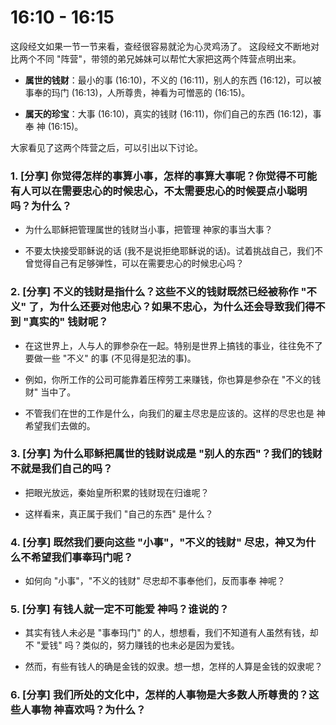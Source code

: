 # 16:10 - 16:15 

这段经文如果一节一节来看，查经很容易就沦为心灵鸡汤了。
这段经文不断地对比两个不同 "阵营"，带领的弟兄姊妹可以帮忙大家把这两个阵营点明出来。

* **属世的钱财**：最小的事 (16:10)，不义的 (16:11)，别人的东西 (16:12)，可以被事奉的玛门 (16:13)，人所尊贵，神看为可憎恶的 (16:15)。

* **属天的珍宝**：大事 (16:10)，真实的钱财 (16:11)，你们自己的东西 (16:12)，事奉 神 (16:15)。

大家看见了这两个阵营之后，可以引出以下讨论。

### 1. [分享] 你觉得怎样的事算小事，怎样的事算大事呢？你觉得不可能有人可以在需要忠心的时候忠心，不太需要忠心的时候耍点小聪明吗？为什么？

* 为什么耶稣把管理属世的钱财当小事，把管理 神家的事当大事？

* 不要太快接受耶稣说的话 (我不是说拒绝耶稣说的话)。试着挑战自己，我们不曾觉得自己有足够弹性，可以在需要忠心的时候忠心吗？

### 2. [分享] 不义的钱财是指什么？这些不义的钱财既然已经被称作 "不义" 了，为什么还要对他忠心？如果不忠心，为什么还会导致我们得不到 "真实的" 钱财呢？

* 在这世界上，人与人的罪参杂在一起。特别是世界上搞钱的事业，往往免不了要做一些 "不义" 的事 (不见得是犯法的事)。

* 例如，你所工作的公司可能靠着压榨劳工来赚钱，你也算是参杂在 "不义的钱财" 当中了。

* 不管我们在世的工作是什么，向我们的雇主尽忠是应该的。这样的尽忠也是 神希望我们去做的。

### 3. [分享] 为什么耶稣把属世的钱财说成是 "别人的东西"？我们的钱财不就是我们自己的吗？

* 把眼光放远，秦始皇所积累的钱财现在归谁呢？

* 这样看来，真正属于我们 "自己的东西" 是什么？

### 4. [分享] 既然我们要向这些 "小事"，"不义的钱财" 尽忠，神又为什么不希望我们事奉玛门呢？

* 如何向 "小事"，"不义的钱财" 尽忠却不事奉他们，反而事奉 神呢？

### 5. [分享] 有钱人就一定不可能爱 神吗？谁说的？

* 其实有钱人未必是 "事奉玛门" 的人，想想看，我们不知道有人虽然有钱，却不 "爱钱" 吗？类似的，努力赚钱的也未必是因为爱钱。

* 然而，有些有钱人的确是金钱的奴隶。想一想，怎样的人算是金钱的奴隶呢？

### 6. [分享] 我们所处的文化中，怎样的人事物是大多数人所尊贵的？这些人事物 神喜欢吗？为什么？
